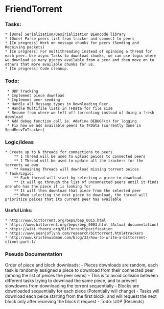 # FriendTorrent
 

### Tasks:
	* [Done] Serialization/Desirialization BEencode library 
	* [Done] Parse peers list from tracker and connect to peers
	* [In progress] Work on message chunks for peers (Sending and Receiving packets)
	* [In progress] For multithreading instead of spinning a thread for each peer. Use async Tasks to download chunks, we can use logic where we download as many pieces available from a peer and then move on to others that more available chunks for us. 
	* [In progress] Code cleanup.
	

### Todo:
	 * UDP Tracking
	 * Implement piece download
	 * Implement peer seeding 
	 * Handle all Message types in Downloading Peer
	 * Handle Multifile lists in TFData for file size
	 * Resume from where we left off torrenting instead of doing a fresh download
	 * Add debug function call ie. #define DEBUGF(x) for logging
	 * Fix how we add available peers to TFData (currently done in SendRecvToTracker)


### Logic/Ideas
	* Create up to N threads for connections to peers. 
		** 1 Thread will be used to upload peices to connected peers
		** 1 Thread will be used to update all the trackers for the torrents we own
		** Remaining Threads will download missing torrent peices
	* Task/Logic:
		** Each thread will start by selecting a piece to download.
		** It will go through the list of unconnected peers until it finds one who has the piece it is looking for
		** It will then download that piece from the selected peer
		** When selecting the next piece to download, the thread will prioritize peices that its current peer has available


#### Useful Links:
	* http://www.bittorrent.org/beps/bep_0015.html
	* https://www.bittorrent.org/beps/bep_0003.html (Actual documentation)
	* https://wiki.theory.org/BitTorrentSpecification
	* https://www.seanjoflynn.com/research/bittorrent.html#trackers
	* http://www.kristenwidman.com/blog/33/how-to-write-a-bittorrent-client-part-1/




### Pseudo Documentation
Order of piece and block downloads:
	- Pieces downloads are random, each task is randomly assigned a piece to download from their connected peer (among the list of peices the peer owns)
		- This is to avoid collision between different tasks trying to download the same piece, and to prevent slowdowns from downloading the torrent sequentially
	- Blocks are downloaded sequentially for each piece (Potentially will change)
		- Tasks will download each peice starting from the first block, and will request the next block only after recieving the block it request
		- Todo: UDP (Resends)